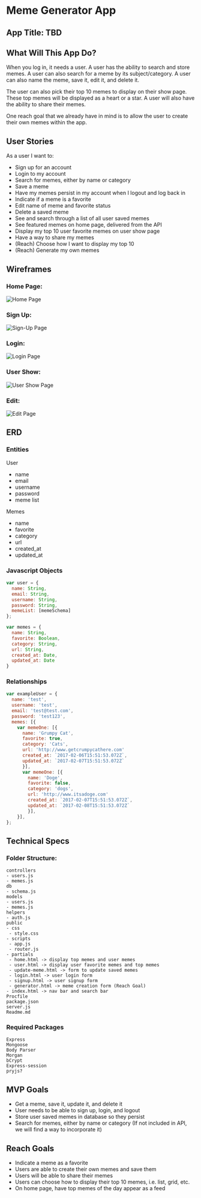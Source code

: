 # Meme Generator App

## App Title: TBD

## What Will This App Do?
When you log in, it needs a user. A user has the ability to search and store memes. A user can also search for a meme by its subject/category. A user can also name the meme, save it, edit it, and delete it.

The user can also pick their top 10 memes to display on their show page. These top memes will be displayed as a heart or a star. A user will also have the ability to share their memes.

One reach goal that we already have in mind is to allow the user to create their own memes within the app.

## User Stories
As a user I want to:
- Sign up for an account
- Login to my account
- Search for memes, either by name or category
- Save a meme
- Have my memes persist in my account when I logout and log back in
- Indicate if a meme is a favorite
- Edit name of meme and favorite status
- Delete a saved meme
- See and search through a list of all user saved memes
- See featured memes on home page, delivered from the API
- Display my top 10 user favorite memes on user show page
- Have a way to share my memes
- (Reach) Choose how I want to display my top 10
- (Reach) Generate my own memes

## Wireframes
### Home Page:
![Home Page](/public/images/home-page.png)
### Sign Up:
![Sign-Up Page](/public/images/sign-up.png)
### Login:
![Login Page](/public/images/login.png)
### User Show:
![User Show Page](/public/images/user-show.png)
### Edit:
![Edit Page](/public/images/edit-page.png)

## ERD
### Entities
User
- name
- email
- username
- password
- meme list

Memes
- name
- favorite
- category
- url
- created_at
- updated_at

### Javascript Objects
```Javascript
var user = {
  name: String,
  email: String,
  username: String,
  password: String,
  memeList: [memeSchema]
};

var memes = {
  name: String,
  favorite: Boolean,
  category: String,
  url: String,
  created_at: Date,
  updated_at: Date
}
```
### Relationships
```Javascript
var exampleUser = {
  name: 'test',
  username: 'test',
  email: 'test@test.com',
  password: 'test123',
  memes: [{
    var memeOne: [{
      name: 'Grumpy Cat',
      favorite: true,
      category: 'Cats',
      url: 'http://www.getcrumpycathere.com'
      created_at: `2017-02-06T15:51:53.072Z`,
      updated_at: `2017-02-07T15:51:53.072Z`
      }],
      var memeOne: [{
        name: 'Doge',
        favorite: false,
        category: 'dogs',
        url: 'http://www.itsadoge.com'
        created_at: `2017-02-07T15:51:53.072Z`,
        updated_at: `2017-02-08T15:51:53.072Z`
        }],
    }],
};
```
## Technical Specs
### Folder Structure:
```
controllers
- users.js
- memes.js
db
- schema.js
models
- users.js
- memes.js
helpers
- auth.js
public
- css
 - style.css
- scripts
 - app.js
 - router.js
- partials
 - home.html -> display top memes and user memes
 - user.html -> display user favorite memes and top memes
 - update-meme.html -> form to update saved memes
 - login.html -> user login form
 - signup.html -> user signup form
 - generator.html -> meme creation form (Reach Goal)
- index.html -> nav bar and search bar
Procfile
package.json
server.js
Readme.md
```
### Required Packages
```
Express   
Mongoose
Body Parser
Morgan
bCrypt
Express-session
pryjs?
```

## MVP Goals
- Get a meme, save it, update it, and delete it
- User needs to be able to sign up, login, and logout
- Store user saved memes in database so they persist
- Search for memes, either by name or category (If not included in API, we will find a way to incorporate it)


## Reach Goals
- Indicate a meme as a favorite
- Users are able to create their own memes and save them
- Users will be able to share their memes
- Users can choose how to display their top 10 memes, i.e. list, grid, etc.
- On home page, have top memes of the day appear as a feed
